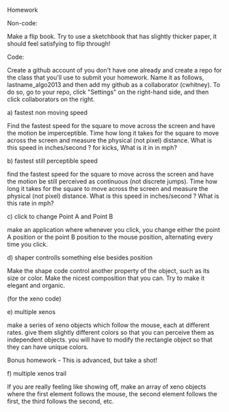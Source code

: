 Homework

Non-code:

Make a flip book.  Try to use a sketchbook that has slightly thicker paper, it should feel satisfying to flip through!

Code:

Create a github account of you don't have one already and create a repo for the class that you'll use to submit your homework.  Name it as follows, lastname_algo2013 and then add my github as a collaborator (cwhitney).  To do so, go to your repo, click "Settings" on the right-hand side, and then click collaborators on the right.

a) fastest non moving speed

Find the fastest speed for the square to move across the screen and have the motion be imperceptible. Time how long it takes for the square to move across the screen and measure the physical (not pixel) distance. What is this speed in inches/second ? for kicks, What is it in in mph?

b) fastest still perceptible speed

find the fastest speed for the square to move across the screen and have the motion be still perceived as continuous (not discrete jumps). Time how long it takes for the square to move across the screen and measure the physical (not pixel) distance. What is this speed in inches/second ? What is this rate in mph?

c) click to change Point A and Point B

make an application where whenever you click, you change either the point A position or the point B position to the mouse position, alternating every time you click.

d) shaper controlls something else besides position

Make the shape code control another property of the object, such as its size or color. Make the nicest composition that you can. Try to make it elegant and organic.

(for the xeno code)

e) multiple xenos

make a series of xeno objects which follow the mouse, each at different rates. give them slightly different colors so that you can perceive them as independent objects. you will have to modify the rectangle object so that they can have unique colors.

Bonus homework - 
This is advanced, but take a shot!

f) multiple xenos trail

If you are really feeling like showing off, make an array of xeno objects where the first element follows the mouse, the second element follows the first, the third follows the second, etc.
